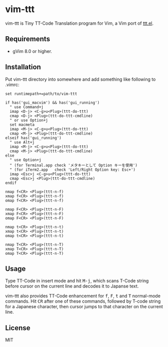 # vim-ttt

vim-ttt is Tiny TT-Code Translation program for Vim,
a Vim port of [ttt.el](https://github.com/yoyuse/ttt).

## Requirements

* gVim 8.0 or higher.

## Installation

Put vim-ttt directory into somewhere
and add something like following to .vimrc:

```vim
set runtimepath+=path/to/vim-ttt

if has('gui_macvim') && has('gui_running')
  " use Command+j
  imap <D-j> <C-g>u<Plug>(ttt-do-ttt)
  cmap <D-j> <Plug>(ttt-do-ttt-cmdline)
  " or use Option+j
  set macmeta
  imap <M-j> <C-g>u<Plug>(ttt-do-ttt)
  cmap <M-j> <Plug>(ttt-do-ttt-cmdline)
elseif has('gui_running')
  " use Alt+j
  imap <M-j> <C-g>u<Plug>(ttt-do-ttt)
  cmap <M-j> <Plug>(ttt-do-ttt-cmdline)
else
  " use Option+j
  " (for Terminal.app check 'メタキーとして Option キーを使用')
  " (for iTerm2.app   check 'Left/Right Option key: Esc+')
  imap <Esc>j <C-g>u<Plug>(ttt-do-ttt)
  cmap <Esc>j <Plug>(ttt-do-ttt-cmdline)
endif

nmap f<CR> <Plug>(ttt-n-f)
xmap f<CR> <Plug>(ttt-n-f)
omap f<CR> <Plug>(ttt-n-f)

nmap F<CR> <Plug>(ttt-n-F)
xmap F<CR> <Plug>(ttt-n-F)
omap F<CR> <Plug>(ttt-n-F)

nmap t<CR> <Plug>(ttt-n-t)
xmap t<CR> <Plug>(ttt-n-t)
omap t<CR> <Plug>(ttt-n-t)

nmap T<CR> <Plug>(ttt-n-T)
xmap T<CR> <Plug>(ttt-n-T)
omap T<CR> <Plug>(ttt-n-T)
```

## Usage

Type TT-Code in insert mode and hit <kbd>M-j</kbd>,
which scans T-Code string before cursor on the current line
and decodes it to Japanse text.

vim-ttt also provides TT-Code enhancement
for <kbd>f</kbd>, <kbd>F</kbd>, <kbd>t</kbd> and <kbd>T</kbd>
normal-mode commands.
Hit <kbd>CR</kbd> after one of these commands,
followed by T-code string for a Japanese character,
then cursor jumps to that character on the current line.

## License

MIT
